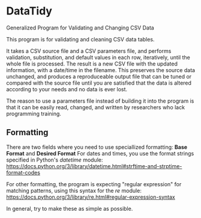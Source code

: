 # DataTidy
Generalized Program for Validating and Changing CSV Data

This program is for validating and cleaning CSV data tables.

It takes a CSV source file and a CSV parameters file, and performs 
validation, substitution, and default values in each row, iteratively, 
until the whole file is processed.  The result is a new CSV file with 
the updated information, with a date/time in the filename.  This 
preserves the source data unchanged, and produces a reproduceable output 
file that can be tuned or compared with the source file until you are 
satisfied that the data is altered according to your needs and no data 
is ever lost.

The reason to use a parameters file instead of building it into the
program is that it can be easily read, changed, and written by researchers
who lack programming training.

## Formatting
There are two fields where you need to use speciallized formatting:
**Base Format** and **Desired Format**
For dates and times, you use the format strings specified in Python's
_datetime_ module:
https://docs.python.org/3/library/datetime.html#strftime-and-strptime-format-codes

For other formatting, the program is expecting "regular expression" for
matching patterns, using this syntax for the _re_ module:
https://docs.python.org/3/library/re.html#regular-expression-syntax

In general, try to make these as simple as possible.